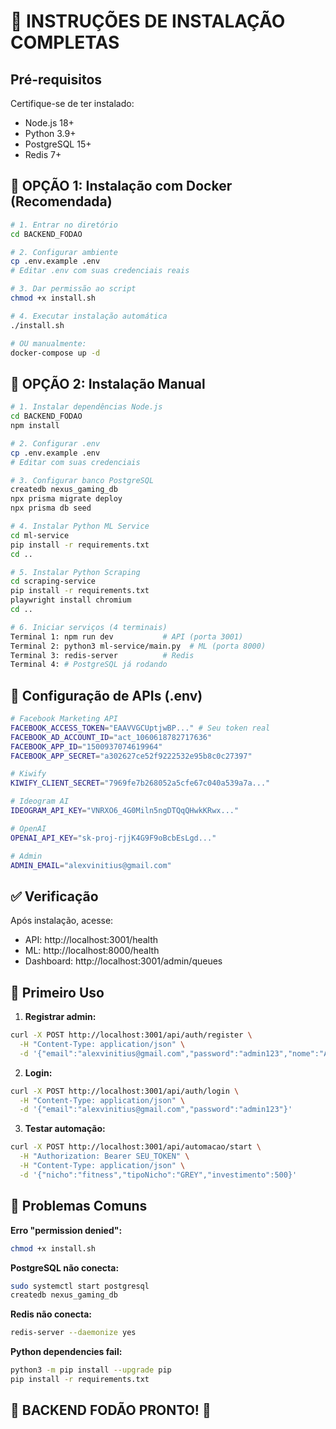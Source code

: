 # 🚀 INSTRUÇÕES DE INSTALAÇÃO COMPLETAS

## Pré-requisitos
Certifique-se de ter instalado:
- Node.js 18+
- Python 3.9+
- PostgreSQL 15+
- Redis 7+

## 🐳 OPÇÃO 1: Instalação com Docker (Recomendada)

```bash
# 1. Entrar no diretório
cd BACKEND_FODAO

# 2. Configurar ambiente
cp .env.example .env
# Editar .env com suas credenciais reais

# 3. Dar permissão ao script
chmod +x install.sh

# 4. Executar instalação automática
./install.sh

# OU manualmente:
docker-compose up -d
```

## 🔧 OPÇÃO 2: Instalação Manual

```bash
# 1. Instalar dependências Node.js
cd BACKEND_FODAO
npm install

# 2. Configurar .env
cp .env.example .env
# Editar com suas credenciais

# 3. Configurar banco PostgreSQL
createdb nexus_gaming_db
npx prisma migrate deploy
npx prisma db seed

# 4. Instalar Python ML Service
cd ml-service
pip install -r requirements.txt
cd ..

# 5. Instalar Python Scraping
cd scraping-service
pip install -r requirements.txt
playwright install chromium
cd ..

# 6. Iniciar serviços (4 terminais)
Terminal 1: npm run dev           # API (porta 3001)
Terminal 2: python3 ml-service/main.py  # ML (porta 8000)
Terminal 3: redis-server          # Redis
Terminal 4: # PostgreSQL já rodando
```

## 🔑 Configuração de APIs (.env)

```bash
# Facebook Marketing API
FACEBOOK_ACCESS_TOKEN="EAAVVGCUptjwBP..." # Seu token real
FACEBOOK_AD_ACCOUNT_ID="act_1060618782717636"
FACEBOOK_APP_ID="1500937074619964"
FACEBOOK_APP_SECRET="a302627ce52f9222532e95b8c0c27397"

# Kiwify
KIWIFY_CLIENT_SECRET="7969fe7b268052a5cfe67c040a539a7a..."

# Ideogram AI
IDEOGRAM_API_KEY="VNRXO6_4G0Miln5ngDTQqQHwkKRwx..."

# OpenAI
OPENAI_API_KEY="sk-proj-rjjK4G9F9oBcbEsLgd..."

# Admin
ADMIN_EMAIL="alexvinitius@gmail.com"
```

## ✅ Verificação

Após instalação, acesse:
- API: http://localhost:3001/health
- ML: http://localhost:8000/health  
- Dashboard: http://localhost:3001/admin/queues

## 🎯 Primeiro Uso

1. **Registrar admin:**
```bash
curl -X POST http://localhost:3001/api/auth/register \
  -H "Content-Type: application/json" \
  -d '{"email":"alexvinitius@gmail.com","password":"admin123","nome":"Alex"}'
```

2. **Login:**
```bash
curl -X POST http://localhost:3001/api/auth/login \
  -H "Content-Type: application/json" \
  -d '{"email":"alexvinitius@gmail.com","password":"admin123"}'
```

3. **Testar automação:**
```bash
curl -X POST http://localhost:3001/api/automacao/start \
  -H "Authorization: Bearer SEU_TOKEN" \
  -H "Content-Type: application/json" \
  -d '{"nicho":"fitness","tipoNicho":"GREY","investimento":500}'
```

## 🚨 Problemas Comuns

**Erro "permission denied":**
```bash
chmod +x install.sh
```

**PostgreSQL não conecta:**
```bash
sudo systemctl start postgresql
createdb nexus_gaming_db
```

**Redis não conecta:**
```bash
redis-server --daemonize yes
```

**Python dependencies fail:**
```bash
python3 -m pip install --upgrade pip
pip install -r requirements.txt
```

## 💪 BACKEND FODÃO PRONTO! 🚀